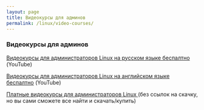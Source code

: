 ```yaml
---
layout: page
title: Видеокурсы для админов
permalink: /linux/video-courses/
---
```


### Видеокурсы для админов


[Видеокурсы для администраторов Linux на русском языке беспалтно ](/linux/video-courses/youtube/rus/) (YouTube)

[Видеокурсы для администраторов Linux на английском языке беспалтно](/linux/video-courses/youtube/eng/) (YouTube)


[Платные видеокурсы для администраторов Linux ](/linux/video-kursy/video-courses-for-linux-admins/) (без ссылок на скачку, но вы сами сможете все найти и скачать/купить)  
